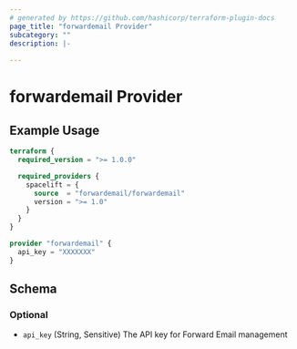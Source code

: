 ```yaml
---
# generated by https://github.com/hashicorp/terraform-plugin-docs
page_title: "forwardemail Provider"
subcategory: ""
description: |-
  
---
```


# forwardemail Provider



## Example Usage

```terraform
terraform {
  required_version = ">= 1.0.0"

  required_providers {
    spacelift = {
      source  = "forwardemail/forwardemail"
      version = ">= 1.0"
    }
  }
}

provider "forwardemail" {
  api_key = "XXXXXXX"
}
```

<!-- schema generated by tfplugindocs -->
## Schema

### Optional

- `api_key` (String, Sensitive) The API key for Forward Email management
